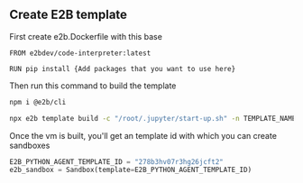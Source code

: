 ## Create E2B template 

First create e2b.Dockerfile with this base

```
FROM e2bdev/code-interpreter:latest 

RUN pip install {Add packages that you want to use here}
```

Then run this command to build the template
``` bash
npm i @e2b/cli

npx e2b template build -c "/root/.jupyter/start-up.sh" -n TEMPLATE_NAME --cpu-count 2 --memory-mb 512 
```

Once the vm is built, you'll get an template id with which you can create sandboxes

``` python
E2B_PYTHON_AGENT_TEMPLATE_ID = "278b3hv07r3hg26jcft2"
e2b_sandbox = Sandbox(template=E2B_PYTHON_AGENT_TEMPLATE_ID)
```